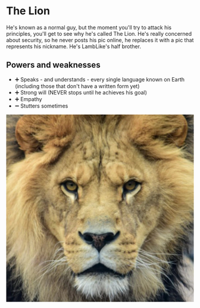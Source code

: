 # The Lion 

He's known as a normal guy, but the moment you'll try to attack his principles, you'll get to see why he's called The Lion. He's really concerned about security, so he never posts his pic online, he replaces it with a pic that represents his nickname. He's LambLike's half brother.

## Powers and weaknesses

- ➕ Speaks - and understands - every single language known on Earth (including those that don't have a written form yet)
- ➕ Strong will (NEVER stops until he achieves his goal)
- ➕ Empathy
- ➖ Stutters sometimes

![The Lion](../Images/LionMan.jpg)